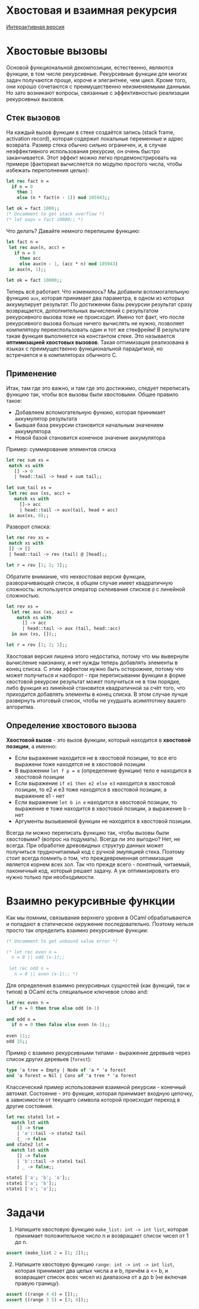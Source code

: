 # Хвостовая и взаимная рекурсия

[Интерактивная версия](https://sketch.sh/s/xKoWxeX93fkWWKDYG9OsHA/)

# Хвостовые вызовы

Основой функциональной декомпозиции, естественно, являются функции, в том числе рекурсивные. Рекурсивные функции для многих задач получаются проще, короче и элегантнее, чем цикл. Кроме того, они хорошо сочетаются с преимущественно неизменяемыми данными. Но зато возникают вопросы, связанные с эффективностью реализации рекурсивных вызовов.

## Стек вызовов

На каждый вызов функции в стеке создаётся запись (stack frame, activation record), которая содержит локальные переменные и адрес возврата. Размер стека обычно сильно ограничен, и, в случае неэффективного использования рекурсии, он очень быстро заканчивается. Этот эффект можно легко продемонстрировать на примере (факториал вычисляется по модулю простого числа, чтобы избежать переполнения целых):

```ocaml
let rec fact n =
  if n = 0
    then 1
    else (n * fact(n - 1)) mod 105943;;

let ok = fact 1000;;
(* Uncomment to get stack overflow *)
(* let oops = fact 10000;; *)
```

Что делать? Давайте немного перепишем функцию:

```ocaml
let fact n =
 let rec aux(n, acc) =
   if n = 0
     then acc
     else aux(n - 1, (acc * n) mod 105943)
 in aux(n, 1);;

let ok = fact 10000;;
```

Теперь всё работает. Что изменилось? Мы добавили вспомогательную функцию `aux`, которая принимает два параметра, в одном из которых аккумулирует результат. По достижении базы рекурсии результат сразу возвращается, дополнительных вычислений с результатом рекурсивного вызова тоже не происходит. Имено тот факт, что после рекурсивного вызова больше ничего вычислять не нужно, позволяет компилятору переиспользовать один и тот же стекфрейм! В результате такая функция выполняется на константом стеке. Это называется **оптимизацией хвостовых вызовов**. Такая оптимизация реализована в языках с преимущественно функциональной парадигмой, но встречается и в компиляторах обычного C.

## Применение

Итак, там где это важно, и там где это достижимо, следует переписать функцию так, чтобы все вызовы были хвостовыми. Общее правило такое:
- Добавляем вспомогательную функию, которая принимает аккумулятор результата
- Бывшая база рекурсии становится начальным значением аккумулятора
- Новой базой становится конечное значение аккумулятора

Пример: суммирование элементов списка

```ocaml
let rec sum xs =
 match xs with
   [] -> 0
   | head::tail -> head + sum tail;;
   
let sum_tail xs =
 let rec aux (xs, acc) =
   match xs with
     []-> acc
     | head::tail -> aux(tail, head + acc)
 in aux(xs, 0);;
```

Разворот списка:

```ocaml
let rec rev xs =
 match xs with
 [] -> []
 | head::tail -> rev (tail) @ [head];;

let r = rev [1; 2; 3];;
```

Обратите внимание, что нехвостовая версия функции, разворачивающей список, в общем случае имеет квадратичную сложность: используется оператор склеивания списков `@` с линейной сложностью.

```ocaml
let rev xs = 
  let rec aux (xs, acc) =
    match xs with
      [] -> acc
      | head::tail -> aux (tail, head::acc)
  in aux (xs, []);;

let r = rev [1; 2; 3];;
```

Хвостовая версия лишена этого недостатка, потому что мы вывернули вычисление наизнанку, и нет нужды теперь добавлять элементы в конец списка. С этим эффектом нужно быть осторожнее, потому что может получиться и наоборот - при переписывании функции в форме хвостовой рекурсии результат может получиться не в том порядке, либо функция из линейной становится квадратичной за счёт того, что приходится добавлять элементы в конец списка. В этом случае лучше развернуть итоговый список, чтобы не ухудшать асимптотику вашего алгоритма.

## Определение хвостового вызова

**Хвостовой вызов** - это вызов функции, который находится в **хвостовой позиции**, а именно:

- Если выражение находится не в хвостовой позиции, то все его выражени тоже находятся не в хвостовой позиции
- В выражении `let f p = e` (определение функции) тело e находится в хвостовой позиции
- Если выражение `if e1 then e2 else e3` находится в хвостовой позиции, то e2 и e3 тоже находятся в хвостовой позиции, а выражение e1 - нет
- Если выражение `let b in e` находится в хвостовой позиции, то выражение e тоже находится в хвостовой позиции, а выражение b - нет
- Аргументы вызываемой функции не находятся в хвостовой позиции.

Всегда ли можно переписать функцию так, чтобы вызовы были хвостовыми? (вопрос на подумать).
Всегда ли это выгодно? Нет, не всегда. При обработке древовидных структур данных может получиться трудночитаемый код с ручной эмуляцией стека. Поэтому стоит всегда помнить о том, что преждевременная оптимизация является корнем всех зол. Так что прежде всего - понятный, читаемый, лаконичный код, который решает задачу. А уж оптимизировать его нужно только при необходимости.

# Взаимно рекурсивные функции

Как мы помним, связывания верхнего уровня в OCaml обрабатываются и попадают в статическое окружение последовательно. Поэтому нельзя просто так определить взаимно рекурсивные функции:

```ocaml
(* Uncomment to get unbound value error *)

(* let rec even n =
  n = 0 || odd (x-1);;
    
 let rec odd n =
   n = 0 || even (x-1);; *)
```

Для определения взаимно рекурсивных сущностей (как функций, так и типов) в OCaml есть специальное ключевое слово and:

```ocaml
let rec even n =
  if n = 0 then true else odd (n-1)
    
and odd n =
  if n = 0 then false else even (n-1);;
   
even 11;;
odd 15;;
```

Пример с взаимно рекурсивными типами - выражение деревьев через список других деревьев (`forest`):

```ocaml
type 'a tree = Empty | Node of 'a * 'a forest
and 'a forest = Nil | Cons of 'a tree * 'a forest
```

Классический пример использования взаимной рекурсии - конечный автомат. Состояние - это функция, которая принимает входную цепочку, в зависимости от текущего символа которой происходит переход в другие состояния.

```ocaml
let rec state1 lst =
  match lst with
    [] -> true
    | 'a'::tail -> state2 tail
    |_ -> false
and state2 lst =
  match lst with
    [] -> false
    | 'b'::tail -> state1 tail
    | _ -> false;;
    
state1 ['a'; 'b'; 'a'];;
state1 ['a'; 'b'];;
state1 ['a'; 'a'];;
```

# Задачи

1. Напишите хвостовую функцию `make_list: int -> int list`, которая принимает положительное число n и возвращает список чисел от 1 до n.

```ocaml
assert (make_list 2 = [1; 2]);;
```

2. Напишите хвостовую функцию `range: int -> int -> int list`, которая принимает два целых числа a и b, причём a <= b, и возвращает список всех чисел из диапазона от a до b (не включая правую границу). 

```ocaml
assert ((range 4 4) = []);;
assert ((range 3 5) = [3; 4]);;
```
